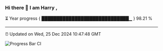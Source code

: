 ### Hi there 👋 I am Harry , 

⏳ Year progress { █████████████████████████████▁ } 98.21 %

---

⏰ Updated on Wed, 25 Dec 2024 10:47:48 GMT

![Progress Bar CI](https://github.com/duykhang68/duykhang68/workflows/Progress%20Bar%20CI/badge.svg)
